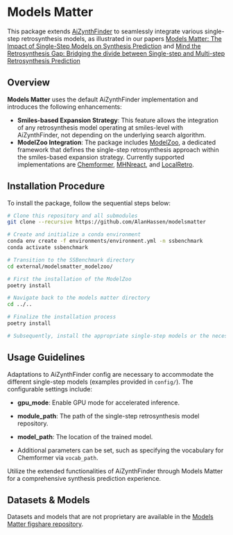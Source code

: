 # Models Matter

This package extends [AiZynthFinder](https://github.com/MolecularAI/aizynthfinder) to seamlessly integrate various single-step retrosynthesis models, as illustrated in our papers [Models Matter: The Impact of Single-Step Models on Synthesis Prediction](https://doi.org/10.1039/D3DD00252G) and [Mind the Retrosynthesis Gap: Bridging the divide between Single-step and Multi-step Retrosynthesis Prediction](https://openreview.net/forum?id=LjdtY0hM7tf)

## Overview

**Models Matter** uses the default AiZynthFinder implementation and introduces the following enhancements:

- **Smiles-based Expansion Strategy**: This feature allows the integration of any retrosynthesis model operating at smiles-level with AiZynthFinder, not depending on the underlying search algorithm.
- **ModelZoo Integration**: The package includes [ModelZoo](https://github.com/PTorrenPeraire/modelsmatter_modelzoo), a dedicated framework that defines the single-step retrosynthesis approach within the smiles-based expansion strategy. Currently supported implementations are [Chemformer](https://github.com/PTorrenPeraire/aidd_chemformer), [MHNreact](https://github.com/PTorrenPeraire/aidd_mhn_react), and [LocalRetro](https://github.com/AlanHassen/modelsmatter_localretro_hpc).

## Installation Procedure

To install the package, follow the sequential steps below:

```bash
# Clone this repository and all submodules
git clone --recursive https://github.com/AlanHassen/modelsmatter

# Create and initialize a conda environment
conda env create -f environments/environment.yml -n ssbenchmark
conda activate ssbenchmark

# Transition to the SSBenchmark directory
cd external/modelsmatter_modelzoo/

# First the installation of the ModelZoo
poetry install

# Navigate back to the models matter directory
cd ../..

# Finalize the installation process
poetry install

# Subsequently, install the appropriate single-step models or the necessary libraries.
```

## Usage Guidelines

Adaptations to AiZynthFinder config are necessary to accommodate the different single-step models (examples provided in `config/`). The configurable settings include:

- **gpu_mode**: Enable GPU mode for accelerated inference.
  
- **module_path**: The path of the single-step retrosynthesis model repository.
  
- **model_path**: The location of the trained model.

- Additional parameters can be set, such as specifying the vocabulary for Chemformer via `vocab_path`.

Utilize the extended functionalities of AiZynthFinder through Models Matter for a comprehensive synthesis prediction experience.

## Datasets & Models

Datasets and models that are not proprietary are available in the [Models Matter figshare repository](https://figshare.com/s/2eab4132b322229c1efc).
